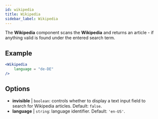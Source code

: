 ```yaml
---
id: wikipedia 
title: Wikipedia
sidebar_label: Wikipedia
---
```


The **Wikipedia** component scans the **Wikipedia** and returns an article - if anything valid is found under the entered search term.

## Example

```jsx live
<Wikipedia
    language = "de-DE"
/>
```



## Options

* __invisible__ | `boolean`: controls whether to display a text input field to search for Wikipedia articles. Default: `false`.
* __language__ | `string`: language identifier. Default: `'en-US'`.
